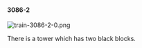 #### 3086-2
![train-3086-2-0.png](https://github.com/lil-lab/nlvr/raw/master/nlvr/train/images/71/train-3086-2-0.png "train-3086-2-0.png")

There is a tower which has two black blocks.